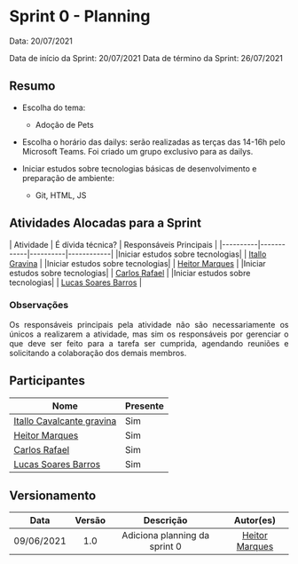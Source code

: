 
# Sprint 0 - Planning

Data: 20/07/2021

Data de início da Sprint: 20/07/2021
Data de término da Sprint: 26/07/2021

## Resumo

- Escolha do tema:
    - Adoção de Pets

- Escolha o horário das dailys: serão realizadas as terças das 14-16h pelo Microsoft Teams. Foi criado um grupo exclusivo para as dailys.

- Iniciar estudos sobre tecnologias básicas de desenvolvimento e preparação de ambiente: 
	- Git, HTML, JS

## Atividades Alocadas para a Sprint

| Atividade | É dívida técnica? | Responsáveis Principais |
|----------|------------|----------|------------|
|Iniciar estudos sobre tecnologias| | [Itallo Gravina](https://github.com/itallogravina) |
|Iniciar estudos sobre tecnologias| | [Heitor Marques](https://github.com/heitormsb) |
|Iniciar estudos sobre tecnologias| | [Carlos Rafael](https://github.com/CarlosZoft) |
|Iniciar estudos sobre tecnologias| | [Lucas Soares Barros](https://github.com/lucaaassb) |

### Observações
<p align="justify">Os responsáveis principais pela atividade não são necessariamente os únicos a realizarem a atividade, mas sim os responsáveis por gerenciar o que deve ser feito para a tarefa ser cumprida, agendando reuniões e solicitando a colaboração dos demais membros.</p>

## Participantes

|Nome|Presente|
|----|--------|
|[Itallo Cavalcante gravina](https://github.com/itallogravina)| Sim |
|[Heitor Marques](https://github.com/heitormsb)| Sim |
|[Carlos Rafael](https://github.com/CarlosZoft)| Sim |
|[Lucas Soares Barros](https://github.com/lucaaassb)| Sim |

## Versionamento

| Data | Versão | Descrição | Autor(es) |
|:----:|:------:|:---------:|:---------:|
|09/06/2021|1.0|Adiciona planning da sprint 0 |[Heitor Marques](https://github.com/heitormsb)|